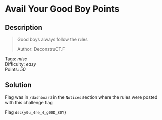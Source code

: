 # Avail Your Good Boy Points

## Description

> Good boys always follow the rules
>
> Author: DeconstruCT.F

Tags: _misc_ \
Difficulty: _easy_ \
Points: _50_

## Solution

Flag was in `/dashboard` in the `Notices` section where the rules were posted with this challenge flag

Flag `dsc{y0u_4re_4_g00D_80Y}`
